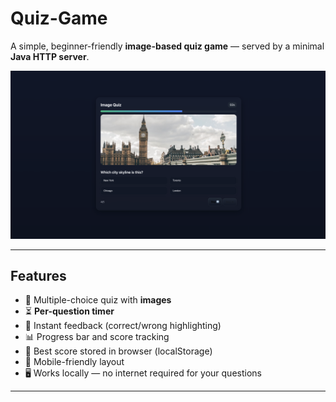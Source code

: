 # Quiz-Game


A simple, beginner-friendly **image-based quiz game** — served by a minimal **Java HTTP server**.

![screenshot](London.png)

---

## Features

- 🎯 Multiple-choice quiz with **images**
- ⏳ **Per-question timer**
- 🚀 Instant feedback (correct/wrong highlighting)
- 📊 Progress bar and score tracking
- 💾 Best score stored in browser (localStorage)
- 📱 Mobile-friendly layout
- 🖥️ Works locally — no internet required for your questions

---



